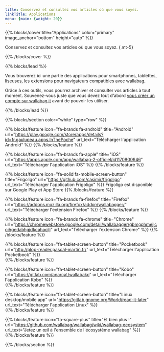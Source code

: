 ```yaml
---
title: Conservez et consultez vos articles où que vous soyez.
linkTitle: Applications
menu: {main: {weight: 20}}
---
```


{{% blocks/cover title="Applications" color="primary" image_anchor="bottom" height="auto" %}}

Conservez et consultez vos articles où que vous soyez.
{.mt-5}

{{% /blocks/cover %}}

{{% blocks/lead %}}

Vous trouverez ici une partie des applications pour smartphones, tablettes, liseuses, les extensions pour navigateurs compatibles avec wallabag.

Grâce à ces outils, vous pourrez archiver et consulter vos articles à tout moment. Souvenez-vous juste que vous devez tout d'abord [vous créer un compte sur wallabag.it](https://app.wallabag.it/) avant de pouvoir les utiliser.

{{% /blocks/lead %}}

{{% blocks/section color="white" type="row" %}}

{{% blocks/feature icon="fa-brands fa-android" title="Android" url="https://play.google.com/store/apps/details?id=fr.gaulupeau.apps.InThePoche" url_text="Télécharger l'application Android" %}}
<i class="fa fa-star"></i> <i class="fa fa-star"></i> <i class="fa fa-star"></i> <i class="fa fa-star"></i> <i class="fa fa-star-half"></i>
{{% /blocks/feature %}}

{{% blocks/feature icon="fa-brands fa-apple" title="iOS" url="https://apps.apple.com/app/wallabag-2-officiel/id1170800946" url_text="Télécharger l'application iOS"  %}}
<i class="fa fa-star"></i> <i class="fa fa-star"></i> <i class="fa fa-star"></i> <i class="fa fa-star"></i> <i class="fa fa-star-half"></i>
{{% /blocks/feature %}}

{{% blocks/feature icon="fa-solid fa-mobile-screen-button" title="Frigoligo" url="https://github.com/casimir/frigoligo" url_text="Télécharger l'application Frigoligo"  %}}
Frigoligo est disponible sur Google Play et App Store
{{% /blocks/feature %}}

{{% blocks/feature icon="fa-brands fa-firefox" title="Firefox" url="https://addons.mozilla.org/firefox/addon/wallabagger/" url_text="Télécharger l'extension Firefox" %}}
<i class="fa fa-star"></i> <i class="fa fa-star"></i> <i class="fa fa-star"></i> <i class="fa fa-star"></i> <i class="fa fa-star-half"></i>
{{% /blocks/feature %}}

{{% blocks/feature icon="fa-brands fa-chrome" title="Chrome" url="https://chromewebstore.google.com/detail/wallabagger/gbmgphmejlcoihgedabhgjdkcahacjlj" url_text="Télécharger l'extension Chrome" %}}
<i class="fa fa-star"></i> <i class="fa fa-star"></i> <i class="fa fa-star"></i> <i class="fa fa-star"></i>
{{% /blocks/feature %}}

{{% blocks/feature icon="fa-tablet-screen-button" title="Pocketbook" url="http://plop-reader.pascal-martin.fr/" url_text="Télécharger l'application Pocketbook" %}}
<br />
{{% /blocks/feature %}}

{{% blocks/feature icon="fa-tablet-screen-button" title="Kobo" url="https://gitlab.com/anarcat/wallabako" url_text="Télécharger l'application Kobo" %}}
<br />
{{% /blocks/feature %}}

{{% blocks/feature icon="fa-tablet-screen-button" title="Linux desktop/mobile app"  url="https://gitlab.gnome.org/World/read-it-later" url_text="Télécharger l'application Linux" %}}
<br />
{{% /blocks/feature %}}

{{% blocks/feature icon="fa-square-plus" title="Et bien plus !"  url="https://github.com/wallabag/wallabag/wiki/wallabag-ecosystem" url_text="Jetez un œil à l'ensemble de l'écosystème wallabag" %}}
<br />
{{% /blocks/feature %}}

{{% /blocks/section %}}
